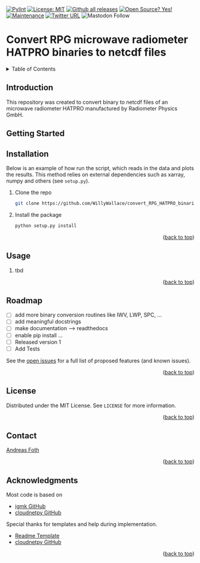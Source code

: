 <!-- [![Python package](https://github.com/WillyWallace/convert_RPG_HATPRO_binaries_to_nc/actions/workflows/python-package.yml/badge.svg)](https://github.com/WillyWallace/convert_RPG_HATPRO_binaries_to_nc/actions/workflows/python-package.yml)-->
[![Pylint](https://github.com/WillyWallace/convert_RPG_HATPRO_binaries_to_nc/actions/workflows/pylint.yml/badge.svg)](https://github.com/WillyWallace/convert_RPG_HATPRO_binaries_to_nc/actions/workflows/pylint.yml)
[![License: MIT](https://img.shields.io/badge/License-MIT-yellow.svg)](https://opensource.org/licenses/MIT)
[![Github all releases](https://img.shields.io/github/downloads/Naereen/StrapDown.js/total.svg)](https://github.com/WillyWallace/convert_RPG_HATPRO_binaries_to_nc/releases/)
[![Open Source? Yes!](https://badgen.net/badge/Open%20Source%20%3F/Yes%21/blue?icon=github)](https://github.com/Naereen/badges/)
[![Maintenance](https://img.shields.io/badge/Maintained%3F-yes-green.svg)](https://github.com/WillyWallace/convert_RPG_HATPRO_binaries_to_nc/graphs/commit-activity)
[![Twitter URL](https://img.shields.io/twitter/url/https/twitter.com/RSAtmos_LIM.svg?style=social&label=Follow%20%40RSAtmos_LIM)](https://twitter.com/RSAtmos_LIM)
![Mastodon Follow](https://img.shields.io/mastodon/follow/109461236453474330?domain=https%3A%2F%2Fmeteo.social&logoColor=%230066cc&style=social)

<!-- [![Release][release-shield]][release-url] -->
<!-- [![PyPi version](https://badgen.net/pypi/v/pip/)](https://pypi.com/project/pip) -->

<!-- [![Twitter](https://img.shields.io/twitter/follow/RSAtmos_LIM?style=for-the-badge)](https://twitter.com/RSAtmos_LIM) -->

# Convert RPG microwave radiometer HATPRO binaries to netcdf files

<!-- TABLE OF CONTENTS -->
<details>
  <summary>Table of Contents</summary>
  <ol>
    <li><a href="#Introduction">Introduction</a></li>
    <li><a href="#getting-started">Getting Started</a></li>
    <li><a href="#Usage">Usage</a></li>
    <li><a href="#roadmap">Roadmap</a></li>
    <!-- <li><a href="#contributing">Contributing</a></li> -->
    <li><a href="#license">License</a></li>
    <li><a href="#contact">Contact</a></li>
    <li><a href="#acknowledgments">Acknowledgments</a></li>
  </ol>
</details>

<!-- Introduction -->
## Introduction

This repository was created to convert binary to netcdf files of an microwave radiometer HATPRO manufactured by Radiometer Physics GmbH.

<!-- GETTING STARTED -->
## Getting Started

<!-- Installation -->
## Installation


Below is an example of how run the script, which reads in the data and plots the results. This method relies on external dependencies such as xarray, numpy and others (see `setup.py`).

1. Clone the repo
   ```sh
   git clone https://github.com/WillyWallace/convert_RPG_HATPRO_binaries_to_nc.git
   ```

2. Install the package
   ```sh
   python setup.py install
   ```

<p align="right">(<a href="#top">back to top</a>)</p>

<!-- USAGE EXAMPLES -->
## Usage

1. tbd

<!--  <img src="eval_ac/results_ln2_cal.png" width="70%"> -->

<p align="right">(<a href="#top">back to top</a>)</p>

<!-- ROADMAP -->
## Roadmap

- [ ] add more binary conversion routines like IWV, LWP, SPC, ...
- [ ] add meaningful docstrings
- [ ] make documentation --> readthedocs
- [ ] enable pip install ...
- [ ] Released version 1
- [ ] Add Tests

See the [open issues](https://github.com/WillyWallace/convert_RPG_HATPRO_binaries_to_nc/issues) for a full list of proposed features (and known issues).

<p align="right">(<a href="#top">back to top</a>)</p>

<!-- LICENSE -->
## License

Distributed under the MIT License. See `LICENSE` for more information.

<p align="right">(<a href="#top">back to top</a>)</p>

<!-- CONTACT -->
## Contact

[Andreas Foth](https://www.uni-leipzig.de/personenprofil/mitarbeiter/dr-andreas-foth)


<p align="right">(<a href="#top">back to top</a>)</p>

<!-- ACKNOWLEDGMENTS -->
## Acknowledgments
Most code is based on 
* [igmk GitHub](https://github.com/igmk/actris_mwr_pro)
* [cloudnetpy GitHub](https://github.com/actris-cloudnet/mwrpy.git)

Special thanks for templates and help during implementation.

* [Readme Template](https://github.com/othneildrew/Best-README-Template)
* [cloudnetpy GitHub](https://github.com/actris-cloudnet/cloudnetpy.git)

<p align="right">(<a href="#top">back to top</a>)</p>
